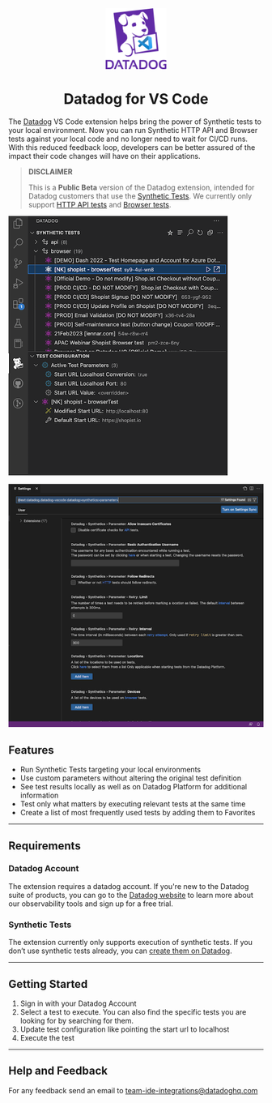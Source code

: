<!-- markdownlint-disable MD033 -->
<!-- markdownlint-disable MD041 -->
<div align="center">
<img src="https://github.com/DataDog/datadog-for-vscode/blob/e485aba69d802efd566d87f34571584589185ff2/assets/images/logo.png" width="120">
<h1> Datadog for VS Code </h1>
</div>
<!-- markdownlint-enable MD041 -->
<!-- markdownlint-enable MD033 -->

The [Datadog](https://www.datadoghq.com/) VS Code extension helps bring the power of Synthetic tests to your local environment. Now you can run Synthetic HTTP API and Browser tests against your local code and no longer need to wait for CI/CD runs. With this reduced feedback loop, developers can be better assured of the impact their code changes will have on their applications.

> **DISCLAIMER**
>
> This is a **Public Beta** version of the Datadog extension, intended for Datadog customers that use the [Synthetic Tests](https://docs.datadoghq.com/synthetics/). We currently only support [HTTP API tests](https://docs.datadoghq.com/synthetics/api_tests/http_tests/?tab=requestoptions) and [Browser tests](https://docs.datadoghq.com/synthetics/browser_tests/?tab=requestoptions).

![synthetic tests](https://github.com/DataDog/datadog-for-vscode/blob/e485aba69d802efd566d87f34571584589185ff2/assets/images/readme/readme_synthetic_tests_01.png)

![synthetic tests](https://github.com/DataDog/datadog-for-vscode/blob/e485aba69d802efd566d87f34571584589185ff2/assets/images/readme/readme_synthetic_tests_02.png)

## Features

- Run Synthetic Tests targeting your local environments
- Use custom parameters without altering the original test definition
- See test results locally as well as on Datadog Platform for additional information
- Test only what matters by executing relevant tests at the same time
- Create a list of most frequently used tests by adding them to Favorites  

---

## Requirements

### Datadog Account

The extension requires a datadog account. If you're new to the Datadog suite of products, you can go to the [Datadog website](https://www.datadoghq.com/) to learn more about our observability tools and sign up for a free trial.

### Synthetic Tests

The extension currently only supports execution of synthetic tests. If you don’t use synthetic tests already, you can [create them on Datadog](https://app.datadoghq.com/synthetics/tests).

---

## Getting Started

1. Sign in with your Datadog Account
1. Select a test to execute. You can also find the specific tests you are looking for by searching for them.
1. Update test configuration like pointing the start url to localhost
1. Execute the test

---

## Help and Feedback

For any feedback send an email to [team-ide-integrations@datadoghq.com](mailto:team-ide-integrations@datadoghq.com)
